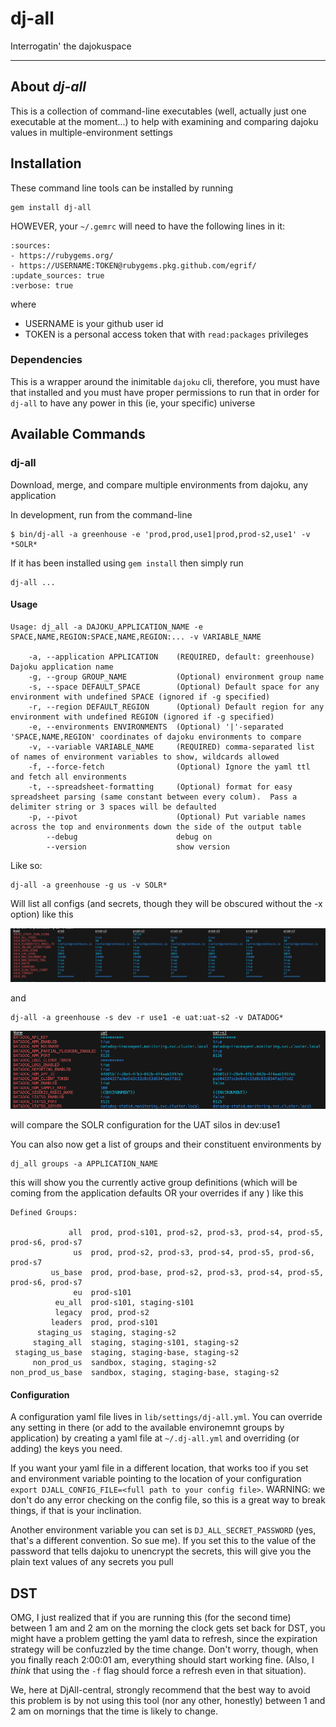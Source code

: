 # dj-all
Interrogatin' the dajokuspace

---
## About _dj-all_
This is a collection of command-line executables (well, actually just one executable at the moment...) to help with examining and comparing dajoku values in multiple-environment settings
## Installation
These command line tools can be installed by running
```
gem install dj-all
```
HOWEVER, your `~/.gemrc` will need to have the following lines in it:
```
:sources:
- https://rubygems.org/
- https://USERNAME:TOKEN@rubygems.pkg.github.com/egrif/
:update_sources: true
:verbose: true
```
where
 - USERNAME is your github user id
 - TOKEN is a personal access token that with `read:packages` privileges

 ### Dependencies
 This is a wrapper around the inimitable `dajoku` cli, therefore, you must have that installed and you must have proper permissions to run that in order for `dj-all` to have any power in this (ie, your specific) universe
## Available Commands

### dj-all
Download, merge, and compare multiple environments from dajoku, any application

In development, run from the command-line
```
$ bin/dj-all -a greenhouse -e 'prod,prod,use1|prod,prod-s2,use1' -v *SOLR*
```
If it has been installed using `gem install` then simply run
```
dj-all ...
```
#### Usage
```
Usage: dj_all -a DAJOKU_APPLICATION_NAME -e SPACE,NAME,REGION:SPACE,NAME,REGION:... -v VARIABLE_NAME

    -a, --application APPLICATION    (REQUIRED, default: greenhouse) Dajoku application name
    -g, --group GROUP_NAME           (Optional) environment group name
    -s, --space DEFAULT_SPACE        (Optional) Default space for any environment with undefined SPACE (ignored if -g specified)
    -r, --region DEFAULT_REGION      (Optional) Default region for any environment with undefined REGION (ignored if -g specified)
    -e, --environments ENVIRONMENTS  (Optional) '|'-separated 'SPACE,NAME,REGION' coordinates of dajoku environments to compare
    -v, --variable VARIABLE_NAME     (REQUIRED) comma-separated list of names of environment variables to show, wildcards allowed
    -f, --force-fetch                (Optional) Ignore the yaml ttl and fetch all environments
    -t, --spreadsheet-formatting     (Optional) format for easy spreadsheet parsing (same constant between every colum).  Pass a delimiter string or 3 spaces will be defaulted
    -p, --pivot                      (Optional) Put variable names across the top and environments down the side of the output table
        --debug                      debug on
        --version                    show version
```
Like so:
```
dj-all -a greenhouse -g us -v SOLR*
```
Will list all configs (and secrets, though they will be obscured without the -x option) like this

![Screenshot of output for dj-all -a greenhouse -g us -v SOLR* -p](assets/example_solr_us.png)

and
```
dj-all -a greenhouse -s dev -r use1 -e uat:uat-s2 -v DATADOG*
```
![Screenshot of output for dj-all -a greenhouse -s dev -r use1 -e uat:uat-s2 -v DATADOG* -p](assets/example_solr_uats.png)


will compare the SOLR configuration for the UAT silos in dev:use1


You can also now get a list of groups and their constituent environments by
```
dj_all groups -a APPLICATION_NAME
```

this will show you the currently active group definitions (which will be coming from the application defaults OR your overrides if any
) like this

```
Defined Groups:

             all  prod, prod-s101, prod-s2, prod-s3, prod-s4, prod-s5, prod-s6, prod-s7
              us  prod, prod-s2, prod-s3, prod-s4, prod-s5, prod-s6, prod-s7
         us_base  prod, prod-base, prod-s2, prod-s3, prod-s4, prod-s5, prod-s6, prod-s7
              eu  prod-s101
          eu_all  prod-s101, staging-s101
          legacy  prod, prod-s2
         leaders  prod, prod-s101
      staging_us  staging, staging-s2
     staging_all  staging, staging-s101, staging-s2
 staging_us_base  staging, staging-base, staging-s2
     non_prod_us  sandbox, staging, staging-s2
non_prod_us_base  sandbox, staging, staging-base, staging-s2
```
#### Configuration
A configuration yaml file lives in `lib/settings/dj-all.yml`.  You can override any setting in there (or add to the available environemnt groups by application) by creating a yaml file at `~/.dj-all.yml` and overriding (or adding) the keys you need.

If you want your yaml file in a different location, that works too if you set and environment variable pointing to the location of your configuration
`export DJALL_CONFIG_FILE=<full path to your config file>`.  WARNING: we don't do any error checking on the config file, so this is a great way to break things, if that is your inclination.

Another environment variable you can set is `DJ_ALL_SECRET_PASSWORD` (yes, that's a different convention.  So sue me).  If you set this to the value of the password that tells dajoku to unencrypt the secrets, this will give you the plain text values of any secrets you pull

## DST
OMG, I just realized that if you are running this (for the second time) between 1 am and 2 am on the morning the clock gets set back for DST, you might have a problem getting the yaml data to refresh, since the expiration strategy will be confuzzled by the time change.  Don't worry, though, when you finally reach 2:00:01 am, everything should start working fine.  (Also, I _think_ that using the `-f` flag should force a refresh even in that situation).

We, here at DjAll-central, strongly recommend that the best way to avoid this problem is by not using this tool (nor any other, honestly) between 1 and 2 am on mornings that the time is likely to change.
